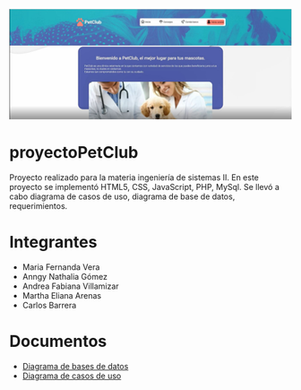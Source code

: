 
![Aquí la descripción de la imagen por si no carga](https://github.com/andreavillamizar139/proyectoPetClub/blob/main/Inicio-PETCLUB.JPG)
# proyectoPetClub
Proyecto realizado para la materia ingeniería de sistemas II.
En este proyecto se implementó HTML5, CSS, JavaScript, PHP, MySql.
Se llevó a cabo diagrama de casos de uso, diagrama de base de datos, requerimientos.


# Integrantes
- Maria Fernanda Vera
- Anngy Nathalia Gómez
- Andrea Fabiana Villamizar
- Martha Eliana Arenas
- Carlos Barrera


# Documentos
- [Diagrama de bases de datos](https://github.com/andreavillamizar139/proyectoPetClub/blob/main/Base%20de%20datos-Diagrama%20BD-PETCLUB.png)
- [Diagrama de casos de uso](https://github.com/andreavillamizar139/proyectoPetClub/blob/main/diagrama%20casos%20de%20uso-PETCLUB.png)
